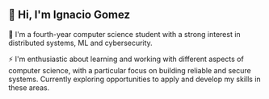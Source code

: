 ## 👋 Hi, I'm Ignacio Gomez 

🔭 I'm a fourth-year computer science student with a strong interest in distributed systems, ML and cybersecurity. 

⚡ I'm enthusiastic about learning and working with different aspects of computer science, with a particular focus on building reliable and secure systems. Currently exploring opportunities to apply and develop my skills in these areas.

<!--
**NachoGz/nachogz** is a ✨ _special_ ✨ repository because its `README.md` (this file) appears on your GitHub profile.

Here are some ideas to get you started:

- 🔭 I’m currently working on ...
- 🌱 I’m currently learning ...
- 👯 I’m looking to collaborate on ...
- 🤔 I’m looking for help with ...
- 💬 Ask me about ...
- 📫 How to reach me: ...
- 😄 Pronouns: ...
- ⚡ Fun fact: ...
-->
